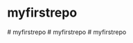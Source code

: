# myfirstrepo
#   m y f i r s t r e p o  
 #   m y f i r s t r e p o  
 #   m y f i r s t r e p o  
 